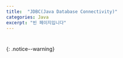 ```yaml
---
title:  "JDBC(Java Database Connectivity)"
categories: Java
excerpt: "빈 페이지입니다"
---
```


# 
{: .notice--warning}

```java

```